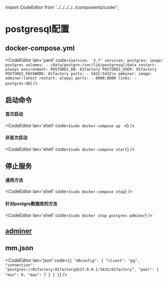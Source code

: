import CodeEditor from '../../../../../components/coder';

# postgresql配置

## docker-compose.yml

<CodeEditor lan='yaml' code={`
version: '3.7'
services:
  postgres:
    image: postgres
    volumes:
      - /data/postgre:/var/lib/postgresql/data
    restart: always
    environment:
      POSTGRES_DB: 01factory
      POSTGRES_USER: 01factory
      POSTGRES_PASSWORD: 01factory
    ports:
      - 5432:5432\n
  adminer:
    image: adminer:latest
    restart: always
    ports:
      - 8080:8080
    links:
      - postgres:db
`} />

## 启动命令

#### 首次启动

<CodeEditor lan='shell' code={`
sudo docker-compose up -d
`} />

#### 非首次启动

<CodeEditor lan='shell' code={`
sudo docker-compose start
`} />

## 停止服务

#### 通用方法

<CodeEditor lan='shell' code={`
sudo docker-compose stop
`} />

#### 针对postgre数据库的方法

<CodeEditor lan='shell' code={`
sudo docker stop postgres adminer
`} />

## [adminer](http://127.0.0.1:8080/?pgsql=postgres&username=01factory&db=01factory)

## mm.json

<CodeEditor lan='json' code={`
{
	"dbconfig": {
		"client": "pg",
		"connection": "postgres://01factory:01factory@127.0.0.1:5432/01factory",
		"pool": {
			"min": 0,
			"max": 7
		}
	}
}
`} />
